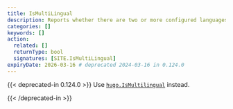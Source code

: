 ```yaml
---
title: IsMultiLingual
description: Reports whether there are two or more configured languages.
categories: []
keywords: []
action:
  related: []
  returnType: bool
  signatures: [SITE.IsMultiLingual]
expiryDate: 2026-03-16 # deprecated 2024-03-16 in 0.124.0
---
```


{{< deprecated-in 0.124.0 >}}
Use [`hugo.IsMultilingual`] instead.

[`hugo.IsMultilingual`]: /functions/hugo/ismultilingual/
{{< /deprecated-in >}}
